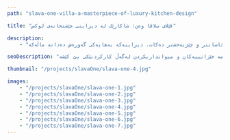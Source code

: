 ```yaml
---
path: "slava-one-villa-a-masterpiece-of-luxury-kitchen-design"

title: "ڤێلای سلاڤا وەن: شاکارێک لە دیزاینی چێشتخانەی لوکس"

description:
    - "ئێمە چێشتخانەیەکی لوکس و جوانمان بۆ ڤێلایەک لە سلاڤا وەن دیزاین کرد. تیمەکەمان بە وردی کەرەستەی بەرزترین کوالێتی و ئامێری مۆدێرنی هەڵبژارد بۆ دروستکردنی شوێنێکی تەواو بۆ لێنانی خواردن. چێشتخانەکە شوێنی زۆری تێدایە بۆ جموجۆڵ و هەڵگرتنی هەموو شتێک بە ڕێکوپێکی. دڵنیامان کردەوە کە جوان دەردەکەوێت و لە هەمان کاتدا بەکارهێنانی ئاسانە بۆ هەموو ڕۆژێک. چ خواردنی خێزانی لێبنرێت یان ئاهەنگی شێوی میوانداری بکرێت، ئەم چێشتخانە نوێیە هەموو شتێک ئاسانتر و چێژبەخشتر دەکات. دیزاینەکە بەهایەکی گەورەش دەداتە ماڵەکە."

seoDescription: "ئەزموونی دیزاینی چێشتخانەی لوکس لە ڤێلای سلاڤا وەن کە کەرەستەی پرێمیەم، ئامێری مۆدێرن و چارەسەری زیرەکی هەڵگرتن لەخۆدەگرێت. شوێنەکەت لەگەڵ دیزاینەرە شارەزاکانمان بگۆڕە. چێشتخانەیەکی سەرنجڕاکێش دروست بکە کە تەواو بێت بۆ ژەمە خێزانییەکان و میوانداریکردن لەگەڵ کارکردنێکی بێ کێشە."

thumbnail: "/projects/slavaOne/slava-one-4.jpg"

images:
    - "/projects/slavaOne/slava-one-1.jpg"
    - "/projects/slavaOne/slava-one-2.jpg"
    - "/projects/slavaOne/slava-one-3.jpg"
    - "/projects/slavaOne/slava-one-4.jpg"
    - "/projects/slavaOne/slava-one-5.jpg"
    - "/projects/slavaOne/slava-one-6.jpg"
    - "/projects/slavaOne/slava-one-7.jpg"
---
```

